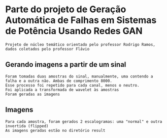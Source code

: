 # Parte do projeto de Geração Automática de Falhas em Sistemas de Potência Usando Redes GAN
    Projeto de núcleo temático orientado pelo professor Rodrigo Ramos, dados coletados pelo professor Flávio

## Gerando imagens a partir de um sinal
    Foram tomadas duas amostras do sinal, manualmente, uma contendo a falha e a outra não. Ambas de comprimento 8000.
    Esse processo foi repetido para cada canal, menos o neutro.
    Foi aplicada a transformada de wavelet às amostras
    Foram geradas as imagens

## Imagens
    Para cada amostra, foram gerados 2 escalogramas: uma "normal" e outra invertida (flipped)
    As imagens geradas estão no diretório result


